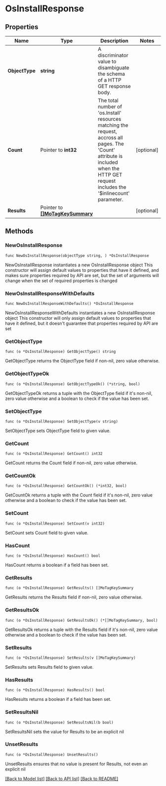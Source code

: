 # OsInstallResponse

## Properties

Name | Type | Description | Notes
------------ | ------------- | ------------- | -------------
**ObjectType** | **string** | A discriminator value to disambiguate the schema of a HTTP GET response body. | 
**Count** | Pointer to **int32** | The total number of &#39;os.Install&#39; resources matching the request, accross all pages. The &#39;Count&#39; attribute is included when the HTTP GET request includes the &#39;$inlinecount&#39; parameter. | [optional] 
**Results** | Pointer to [**[]MoTagKeySummary**](mo.TagKeySummary.md) |  | [optional] 

## Methods

### NewOsInstallResponse

`func NewOsInstallResponse(objectType string, ) *OsInstallResponse`

NewOsInstallResponse instantiates a new OsInstallResponse object
This constructor will assign default values to properties that have it defined,
and makes sure properties required by API are set, but the set of arguments
will change when the set of required properties is changed

### NewOsInstallResponseWithDefaults

`func NewOsInstallResponseWithDefaults() *OsInstallResponse`

NewOsInstallResponseWithDefaults instantiates a new OsInstallResponse object
This constructor will only assign default values to properties that have it defined,
but it doesn't guarantee that properties required by API are set

### GetObjectType

`func (o *OsInstallResponse) GetObjectType() string`

GetObjectType returns the ObjectType field if non-nil, zero value otherwise.

### GetObjectTypeOk

`func (o *OsInstallResponse) GetObjectTypeOk() (*string, bool)`

GetObjectTypeOk returns a tuple with the ObjectType field if it's non-nil, zero value otherwise
and a boolean to check if the value has been set.

### SetObjectType

`func (o *OsInstallResponse) SetObjectType(v string)`

SetObjectType sets ObjectType field to given value.


### GetCount

`func (o *OsInstallResponse) GetCount() int32`

GetCount returns the Count field if non-nil, zero value otherwise.

### GetCountOk

`func (o *OsInstallResponse) GetCountOk() (*int32, bool)`

GetCountOk returns a tuple with the Count field if it's non-nil, zero value otherwise
and a boolean to check if the value has been set.

### SetCount

`func (o *OsInstallResponse) SetCount(v int32)`

SetCount sets Count field to given value.

### HasCount

`func (o *OsInstallResponse) HasCount() bool`

HasCount returns a boolean if a field has been set.

### GetResults

`func (o *OsInstallResponse) GetResults() []MoTagKeySummary`

GetResults returns the Results field if non-nil, zero value otherwise.

### GetResultsOk

`func (o *OsInstallResponse) GetResultsOk() (*[]MoTagKeySummary, bool)`

GetResultsOk returns a tuple with the Results field if it's non-nil, zero value otherwise
and a boolean to check if the value has been set.

### SetResults

`func (o *OsInstallResponse) SetResults(v []MoTagKeySummary)`

SetResults sets Results field to given value.

### HasResults

`func (o *OsInstallResponse) HasResults() bool`

HasResults returns a boolean if a field has been set.

### SetResultsNil

`func (o *OsInstallResponse) SetResultsNil(b bool)`

 SetResultsNil sets the value for Results to be an explicit nil

### UnsetResults
`func (o *OsInstallResponse) UnsetResults()`

UnsetResults ensures that no value is present for Results, not even an explicit nil

[[Back to Model list]](../README.md#documentation-for-models) [[Back to API list]](../README.md#documentation-for-api-endpoints) [[Back to README]](../README.md)


